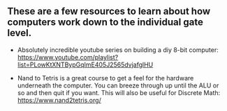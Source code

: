 ## These are a few resources to learn about how computers work down to the individual gate level.


- Absolutely incredible youtube series on building a diy 8-bit computer: https://www.youtube.com/playlist?list=PLowKtXNTBypGqImE405J2565dvjafglHU

- Nand to Tetris is a great course to get a feel for the hardware underneath the computer. You can breeze through up until the ALU or so and then quit if you want. This will also be useful for Discrete Math: https://www.nand2tetris.org/
